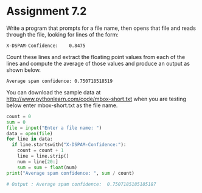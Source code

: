 # Assignment 7.2

Write a program that prompts for a file name, then opens that file and reads through the file, looking for lines of the form:

`X-DSPAM-Confidence:    0.8475`

Count these lines and extract the floating point values from each of the lines and compute the average of those values and produce an output as shown below.

`Average spam confidence: 0.750718518519`

You can download the sample data at http://www.pythonlearn.com/code/mbox-short.txt when you are testing below enter mbox-short.txt as the file name.


```python
count = 0
sum = 0
file = input("Enter a file name: ")
data = open(file)
for line in data:
  if line.startswith("X-DSPAM-Confidence:"):
    count = count + 1
    line = line.strip()
    num = line[20:]
    sum = sum + float(num)
print("Average spam confidence: ", sum / count)

# Output : Average spam confidence:  0.7507185185185187
```
